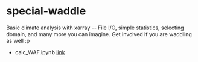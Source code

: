 # special-waddle
Basic climate analysis with xarray -- File I/O, simple statistics, selecting domain, and many more you can imagine. Get involved if you are waddling as well :p

 * calc_WAF.ipynb [link](https://github.com/python-for-climate-analysis/special-waddle/blob/5b67f562421feec4e81db2934677ef3b4d3cab4c/calc_WAF.ipynb)
